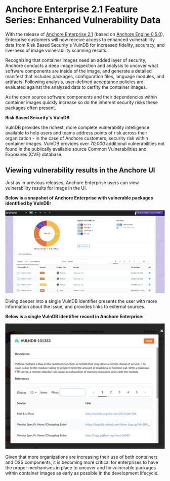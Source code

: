 # Anchore Enterprise 2.1 Feature Series: Enhanced Vulnerability Data

With the release of [Anchore Enterprise 2.1](https://anchore.com/announcing-anchore-enterprise-2-1/) (based on [Anchore Engine 0.5.0](https://anchore.com/opensource/)), Enterprise customers will now receive access to enhanced vulnerability data from Risk Based Security's VulnDB for increased fidelity, accuracy, and live-ness of image vulnerability scanning results. 

Recognizing that container images need an added layer of security, Anchore conducts a deep image inspection and analysis to uncover what software components are inside of the image, and generate a detailed manifest that includes packages, configuration files, language modules, and artifacts. Following analysis, user-defined acceptance policies are evaluated against the analyzed data to cerfity the container images. 

As the open source software components and their dependencies within container images quickly increase so do the inherent security risks these packages often present. 

**Risk Based Security's VulnDB**

VulnDB provides the richest, more complete vulnerability intelligence available to help users and teams address points of risk across their organization - in the case of Anchore customers, security risk within container images. VulnDB provides over *70,000* additional vulnerabilities not found in the publically available source Common Vulnerabilities and Exposures (CVE) database. 

## Viewing vulnerability results in the Anchore UI

Just as in previous releases, Anchore Enterprise users can view vulnerability results for image in the UI. 

**Below is a snapshot of Anchore Enterprise with vulnerable packages identified by VulnDB:**

![alt text](images/ui_vulndb_results.png)

Diving deeper into a single VulnDB identifier presents the user with more information about the issue, and provides links to external sources. 

**Below is a single VulnDB identifier record in Anchore Enterprise:**

![alt text](images/ui_vulndb_popup.png)

Given that more organizations are increasing their use of both containers and OSS components, it is becoming more critical for enterprises to have the proper mechanisms in place to uncover and fix vulnerable packages within container images as early as possible in the development lifecycle.

